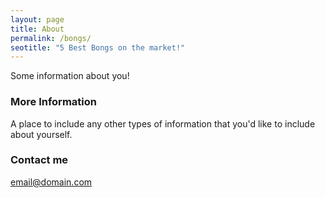 ```yaml
---
layout: page
title: About
permalink: /bongs/
seotitle: "5 Best Bongs on the market!"
---
```


Some information about you!

### More Information

A place to include any other types of information that you'd like to include about yourself.

### Contact me

[email@domain.com](mailto:email@domain.com)